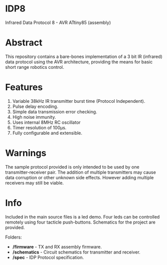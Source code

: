# IDP8
Infrared Data Protocol 8 - AVR ATtiny85 (assembly)

# Abstract
This repository contains a bare-bones implementation of a 3 bit IR (infrared) data protocol using the AVR architecture, providing the means for basic short range robotics control.

# Features
1. Variable 38kHz IR transmitter burst time (Protocol Independent).
2. Pulse delay encoding.
3. Simple data transmission error checking.
4. High noise immunity.
5. Uses internal 8MHz RC oscillator
6. Timer resolution of 100μs. 
7. Fully configurable and extensible.



# Warnings
The sample protocol provided is only intended to be used by one transmitter-receiver pair. The addition of multiple transmitters may cause data corruption or other unknown side effects. However adding multiple receivers may still be viable.

# Info
Included in the main source files is a led demo. Four leds can be controlled remotely using four tacticle push-buttons.  Schematics for the project are provided.

Folders:
* **/firmware** - TX and RX assembly firmware.
* **/schematics** - Circuit schematics for transmitter and receiver.
* **/spec** - IDP Protocol specification.
